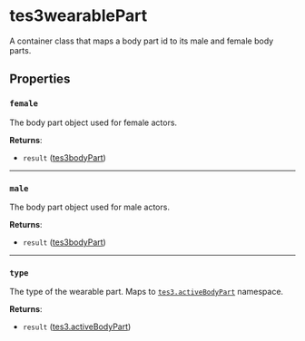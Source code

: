 # tes3wearablePart
<div class="search_terms" style="display: none">tes3wearablepart, wearablepart</div>

<!---
	This file is autogenerated. Do not edit this file manually. Your changes will be ignored.
	More information: https://github.com/MWSE/MWSE/tree/master/docs
-->

A container class that maps a body part id to its male and female body parts.

## Properties

### `female`
<div class="search_terms" style="display: none">female</div>

The body part object used for female actors.

**Returns**:

* `result` ([tes3bodyPart](../types/tes3bodyPart.md))

***

### `male`
<div class="search_terms" style="display: none">male</div>

The body part object used for male actors.

**Returns**:

* `result` ([tes3bodyPart](../types/tes3bodyPart.md))

***

### `type`
<div class="search_terms" style="display: none">type</div>

The type of the wearable part. Maps to [`tes3.activeBodyPart`](https://mwse.github.io/MWSE/references/active-body-parts/) namespace.

**Returns**:

* `result` ([tes3.activeBodyPart](../references/active-body-parts.md))

